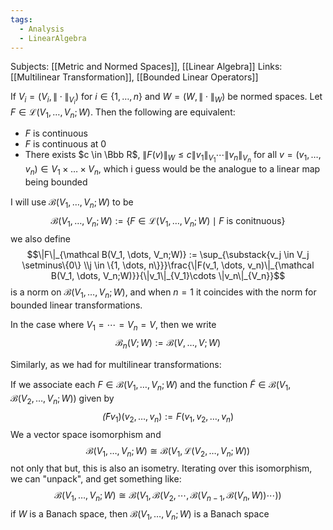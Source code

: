 ```yaml
---
tags:
  - Analysis
  - LinearAlgebra
---
```

Subjects: [[Metric and Normed Spaces]], [[Linear Algebra]]
Links: [[Multilinear Transformation]], [[Bounded Linear Operators]]

If $V_i= (V_i, \|\cdot\|_{V_i})$ for $i \in \{1, \dots, n\}$ and $W= (W, \|\cdot \|_W)$ be normed spaces. Let $F\in \mathcal L(V_1, \dots, V_n;W)$. Then the following are equivalent:
- $F$ is continuous
- $F$ is continuous at $0$
- There exists $c \in \Bbb R$, $\|F(v)\|_W \le c\|v_1\|_{V_1}\cdots \|v_n\|_{V_n}$ for all $v = (v_1, \dots, v_n) \in V_1 \times \dots \times V_n$, which i guess would be the analogue to a linear map being bounded

I will use $\mathcal B(V_1, \dots, V_n;W)$ to be $$\mathcal B(V_1, \dots, V_n;W):= \{F\in \mathcal L(V_1, \dots, V_n;W)\mid F\text{ is conitnuous}\}$$ we also define 
$$\|F\|_{\mathcal B(V_1, \dots, V_n;W)} := \sup_{\substack{v_j \in V_j \setminus\{0\} \\j \in \{1, \dots, n\}}}\frac{\|F(v_1, \dots, v_n)\|_{\mathcal B(V_1, \dots, V_n;W)}}{\|v_1\|_{V_1}\cdots \|v_n\|_{V_n}}$$
is a norm on $\mathcal B(V_1, \dots, V_n;W)$, and when $n =1$ it coincides with the norm for bounded linear transformations. 

In the case where $V_1 = \cdots = V_n = V$, then we write $$\mathcal B_n(V;W) := \mathcal B(V, \dots, V; W)$$

Similarly, as we had for multilinear transformations:

If we associate each $F \in \mathcal B(V_1, \dots, V_n; W)$ and the function $\tilde F \in \mathcal B(V_1, \mathcal B(V_2, \dots, V_n; W))$ given by $$\tilde (Fv_1)(v_2, \dots, v_n) := F(v_1, v_2, \dots, v_n)$$
We a vector space isomorphism and $$\mathcal B(V_1, \dots, V_n; W) \cong \mathcal B(V_1, \mathcal L(V_2, \dots, V_n;W))$$
not only that but, this is also an isometry. Iterating over this isomorphism, we can "unpack", and get something like: $$\mathcal B(V_1, \dots, V_n; W)\cong \mathcal B(V_1, \mathcal B(V_2, \cdots, \mathcal B(V_{n-1}, \mathcal B(V_n, W))\cdots))$$
if $W$ is a Banach space, then $\mathcal B(V_1, \dots, V_n; W)$ is a Banach space